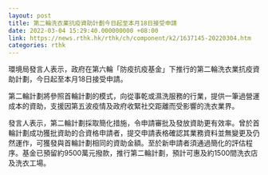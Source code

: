 ```yaml
---
layout: post
title: 第二輪洗衣業抗疫資助計劃今日起至本月18日接受申請
date: 2022-03-04 15:29:40.000000000 +08:00
link: https://news.rthk.hk/rthk/ch/component/k2/1637145-20220304.htm
categories: rthk
---
```


環境局發言人表示，政府在第六輪「防疫抗疫基金」下推行的第二輪洗衣業抗疫資助計劃，今日起至本月18日接受申請。

第二輪計劃將參照首輪計劃的模式，向從事乾或濕洗服務的行業，提供一筆過營運成本的資助，支援因第五波疫情及政府收緊社交距離而受影響的洗衣業界。

發言人表示，第二輪計劃採取簡化措施，令申請審批及發放資助更有效率。曾於首輪計劃成功獲批資助的合資格申請者，提交申請表格確認其業務資料並無變更及仍然運作，可獲發與首輪計劃相同的資助金額。至於新申請者須通過簡化的評估程序。基金已預留約9500萬元撥款，推行第二輪計劃，預計可惠及約1500間洗衣店及洗衣工場。
